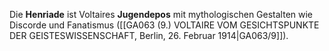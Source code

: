 
Die **Henriade** ist Voltaires **Jugendepos** mit mythologischen Gestalten wie Discorde und Fanatismus ([[GA063 (9.) VOLTAIRE VOM GESICHTSPUNKTE DER GEISTESWISSENSCHAFT, Berlin, 26. Februar 1914|GA063/9]]).
